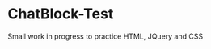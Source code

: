 # ChatBlock-Test
Small work in progress to practice HTML, JQuery and CSS

<script async src="//jsfiddle.net/cruiseslater/bxh6jcek/embed/"></script>

